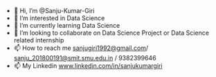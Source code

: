 - 👋 Hi, I’m @Sanju-Kumar-Giri
- 👀 I’m interested in Data Science
- 🌱 I’m currently learning Data Science 
- 💞️ I’m looking to collaborate on Data Science Project or Data Science related internship
- 📫 How to reach me sanjugiri1992@gmail.com/ sanju_201800191@smit.smu.edu.in / 9382399646
- 📫 My Linkedin www.linkedin.com/in/sanjukumargiri

<!---
Sanju-Kumar-Giri/Sanju-Kumar-Giri is a ✨ special ✨ repository because its `README.md` (this file) appears on your GitHub profile.
You can click the Preview link to take a look at your changes.
--->
